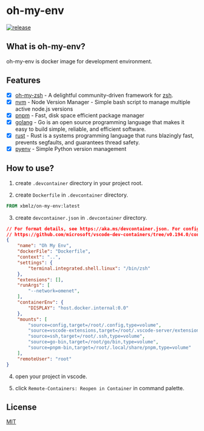 # oh-my-env

[![release](https://github.com/xbmlz/oh-my-env/actions/workflows/release.yml/badge.svg)](https://github.com/xbmlz/oh-my-env/actions/workflows/release.yml)

## What is oh-my-env?

oh-my-env is docker image for development environment.

## Features

- [x] [oh-my-zsh](https://ohmyz.sh/) - A delightful community-driven framework for [zsh](http://www.zsh.org/).
- [x] [nvm](https://github.com/nvm-sh/nvm) - Node Version Manager - Simple bash script to manage multiple active node.js versions
- [x] [pnpm](https://pnpm.js.org/) - Fast, disk space efficient package manager
- [x] [golang](https://go.dev/) - Go is an open source programming language that makes it easy to build simple, reliable, and efficient software.
- [x] [rust](https://www.rust-lang.org/) - Rust is a systems programming language that runs blazingly fast, prevents segfaults, and guarantees thread safety.
- [x] [pyenv](https://github.com/pyenv/pyenv) - Simple Python version management

## How to use?

1. create `.devcontainer` directory in your project root.

2. create `Dockerfile` in `.devcontainer` directory.

```Dockerfile
FROM xbmlz/on-my-env:latest
```

3. create `devcontainer.json` in `.devcontainer` directory.

```json
// For format details, see https://aka.ms/devcontainer.json. For config options, see the README at:
// https://github.com/microsoft/vscode-dev-containers/tree/v0.194.0/containers/docker-existing-dockerfile
{
    "name": "Oh My Env",
    "dockerFile": "Dockerfile",
    "context": "..",
    "settings": {
        "terminal.integrated.shell.linux": "/bin/zsh"
    },
    "extensions": [],
    "runArgs": [
        "--network=omenet",
    ],
    "containerEnv": {
        "DISPLAY": "host.docker.internal:0.0"
    },
    "mounts": [
        "source=config,target=/root/.config,type=volume",
        "source=vscode-extensions,target=/root/.vscode-server/extensions,type=volume",
        "source=ssh,target=/root/.ssh,type=volume",
        "source=go-bin,target=/root/go/bin,type=volume",
        "source=pnpm-bin,target=/root/.local/share/pnpm,type=volume"
    ],
    "remoteUser": "root"
}
```

4. open your project in vscode.

5. click `Remote-Containers: Reopen in Container` in command palette.

## License

[MIT](LICENSE)